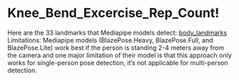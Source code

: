 # Knee_Bend_Excercise_Rep_Count!
Here are the 33 landmarks that Mediapipe models detect:
[body_landmarks](https://user-images.githubusercontent.com/89622996/157019010-6eb2c148-ea46-438b-b9b5-d100054675e5.jpg)
Limitations:
Mediapipe models (BlazePose.Heavy, BlazePose.Full, and BlazePose.Lite) work best if the person is standing 2-4 meters away from the camera and one major limitation of their model is that this approach only works for single-person pose detection, it’s not applicable for multi-person detection.

